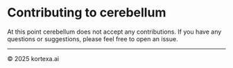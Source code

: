 # Contributing to cerebellum

At this point cerebellum does not accept any contributions. If you have any questions or suggestions, please feel free to open an issue.

---

© 2025 kortexa.ai
